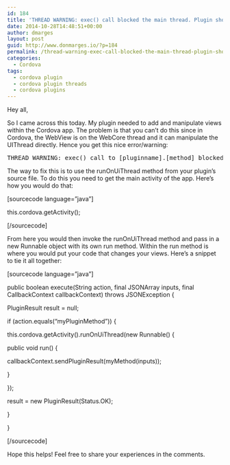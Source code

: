```yaml
---
id: 184
title: 'THREAD WARNING: exec() call blocked the main thread. Plugin should use CordovaInterface.getThreadPool(). &#8211; Cordova Plugin Warning'
date: 2014-10-28T14:48:51+00:00
author: dmarges
layout: post
guid: http://www.donmarges.io/?p=184
permalink: /thread-warning-exec-call-blocked-the-main-thread-plugin-should-use-cordovainterface-getthreadpool-cordova-plugin-warning/
categories:
  - Cordova
tags:
  - cordova plugin
  - cordova plugin threads
  - cordova plugins
---
```

Hey all,

So I came across this today. My plugin needed to add and manipulate views within the Cordova app. The problem is that you can&#8217;t do this since in Cordova, the WebView is on the WebCore thread and it can manipulate the UIThread directly. Hence you get this nice error/warning:

<pre>THREAD WARNING: exec() call to [pluginname].[method] blocked the main thread for XXms. Plugin should use CordovaInterface.getThreadPool().
</pre>

The way to fix this is to use the runOnUiThread method from your plugin&#8217;s source file. To do this you need to get the main activity of the app. Here&#8217;s how you would do that:

[sourcecode language=&#8221;java&#8221;]
  
this.cordova.getActivity();
  
[/sourcecode]

From here you would then invoke the runOnUiThread method and pass in a new Runnable object with its own run method. Within the run method is where you would put your code that changes your views. Here&#8217;s a snippet to tie it all together:

[sourcecode language=&#8221;java&#8221;]
  
public boolean execute(String action, final JSONArray inputs, final CallbackContext callbackContext) throws JSONException {
 		  
PluginResult result = null;
 		  
if (action.equals(&#8220;myPluginMethod&#8221;)) {
			  
this.cordova.getActivity().runOnUiThread(new Runnable() {
				  
public void run() {
					  
callbackContext.sendPluginResult(myMethod(inputs));
				  
}
			  
});

result = new PluginResult(Status.OK);

}
  
}
  
[/sourcecode]

Hope this helps! Feel free to share your experiences in the comments.